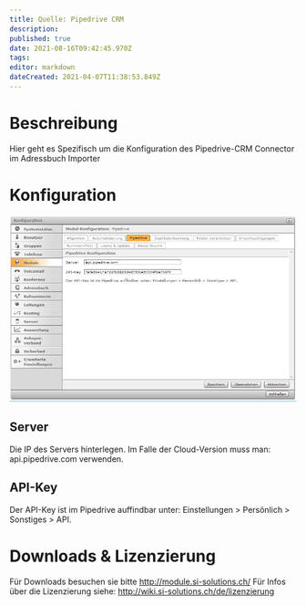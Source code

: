 ```yaml
---
title: Quelle: Pipedrive CRM
description: 
published: true
date: 2021-08-16T09:42:45.970Z
tags: 
editor: markdown
dateCreated: 2021-04-07T11:38:53.849Z
---
```


# Beschreibung
Hier geht es Spezifisch um die Konfiguration des Pipedrive-CRM Connector im Adressbuch Importer
# Konfiguration
![Pipedrive](/uploads/adressbuch-importer/pipedrive.png "Pipedrive")

## Server
Die IP des Servers hinterlegen.
Im Falle der Cloud-Version muss man: api.pipedrive.com verwenden.

## API-Key
Der API-Key ist im Pipedrive auffindbar unter: Einstellungen > Persönlich > Sonstiges > API.

# Downloads & Lizenzierung
Für Downloads besuchen sie bitte http://module.si-solutions.ch/
Für Infos über die Lizenzierung siehe: http://wiki.si-solutions.ch/de/lizenzierung